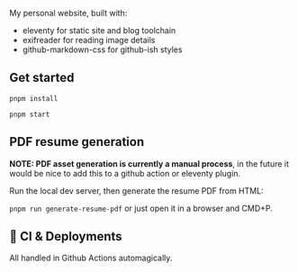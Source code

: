 My personal website, built with:

- eleventy for static site and blog toolchain
- exifreader for reading image details
- github-markdown-css for github-ish styles

## Get started

```
pnpm install

pnpm start
```

## PDF resume generation

<!-- wkhtmltopdf --disable-internal-links --print-media-type --user-style-sheet ./css/print.css http://localhost:8080/resume/ ./assets/resume.pdf -->

**NOTE: PDF asset generation is currently a manual process**, in the future it would be nice to add this to a github action or eleventy plugin.

Run the local dev server, then generate the resume PDF from HTML:

`pnpm run generate-resume-pdf` or just open it in a browser and CMD+P.

## 🚢 CI & Deployments

All handled in Github Actions automagically.
